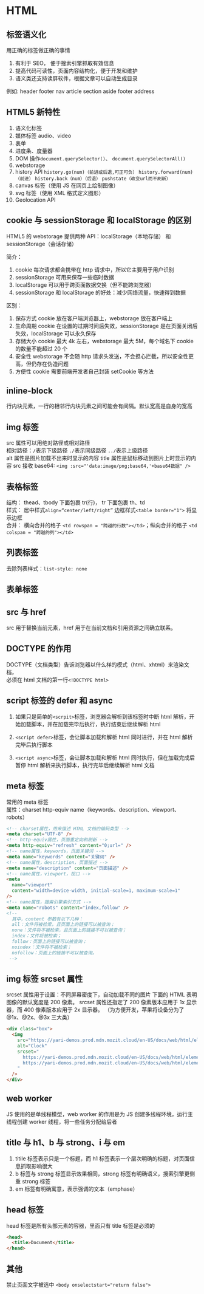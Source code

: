 # HTML

## 标签语义化

用正确的标签做正确的事情

1. 有利于 SEO， 便于搜索引擎抓取有效信息
2. 提高代码可读性，页面内容结构化，便于开发和维护
3. 语义类还支持读屏软件，根据文章可以自动生成目录

例如: header footer nav article section aside footer address

## HTML5 新特性

1. 语义化标签
2. 媒体标签 audio、video
3. 表单
4. 进度条、度量器
5. DOM 操作`document.querySelector()`、 `document.querySelectorAll()`
6. webstorage
7. history API `history.go(num)（前进或后退,可正可负）` `history.forward(num)（前进）` `history.back（num）（后退）` `pushstate（改变url而不刷新）`
8. canvas 标签（使用 JS 在网页上绘制图像）
9. svg 标签（使用 XML 格式定义图形）
10. Geolocation API

## cookie 与 sessionStorage 和 localStorage 的区别

HTML5 的 webstorage 提供两种 API：localStorage（本地存储） 和 sessionStorage（会话存储）

简介：

1. cookie 每次请求都会携带在 http 请求中，所以它主要用于用户识别
2. sessionStorage 可用来保存一些临时数据
3. localStorage 可以用于跨页面数据交换（但不能跨浏览器）
4. sessionStorage 和 localStorage 的好处：减少网络流量，快速得到数据

区别：

1. 保存方式
   cookie 放在客户端浏览器上，webstorage 放在客户端上
2. 生命周期
   cookie 在设置的过期时间后失效，sessionStorage 是在页面关闭后失效，localStorage 可以永久保存
3. 存储大小
   cookie 最大 4k 左右，webstorage 最大 5M，每个域名下 cookie 的数量不能超过 20 个
4. 安全性
   webstorage 不会随 http 请求头发送，不会担心拦截，所以安全性更高，但仍存在伪造问题
5. 方便性
   cookie 需要前端开发者自己封装 setCookie 等方法

## inline-block

行内块元素，一行的相邻行内块元素之间可能会有间隔。默认宽高是自身的宽高

## img 标签

src 属性可以用绝对路径或相对路径  
相对路径：`/`表示下级路径 `./`表示同级路径 `../`表示上级路径  
alt 属性是图片加载不出来时显示的内容
title 属性是鼠标移动到图片上时显示的内容
src 接收 base64: `<img :src="'data:image/png;base64,'+base64数据" />`

## 表格标签

结构：
thead、tbody 下面包裹 tr(行)， tr 下面包裹 th、td  
样式：
居中样式`align=“center/left/right”` 边框样式`<table border="1">` 将显示边框  
合并：
横向合并的格子 `<td rowspan = "跨越的行数"></td>`；纵向合并的格子 `<td colspan = "跨越的列"></td>`

## 列表标签

去除列表样式：`list-style: none`

## 表单标签

## src 与 href

src 用于替换当前元素，href 用于在当前文档和引用资源之间确立联系。

## DOCTYPE 的作用

DOCTYPE（文档类型）告诉浏览器以什么样的模式（html、xhtml）来渲染文档，  
必须在 html 文档的第一行`<!DOCTYPE html>`

## script 标签的 defer 和 async

1. 如果只是简单的`<scrpit>`标签，浏览器会解析到该标签时中断 html 解析，开始加载脚本，并在加载完毕后执行，执行结束后继续解析 html

2. `<script defer>`标签，会让脚本加载和解析 html 同时进行，并在 html 解析完毕后执行脚本
3. `<script async>`标签，会让脚本加载和解析 html 同时执行，但在加载完成后暂停 html 解析来执行脚本，执行完毕后继续解析 html 文档

## meta 标签

常用的 meta 标签  
属性：charset http-equiv name（keywords、description、viewport、robots）

```html
<!-- charset属性，用来描述 HTML 文档的编码类型 -->
<meta charset="UTF-8" />
<!-- http-equiv属性，页面重定向和刷新 -->
<meta http-equiv="refresh" content="0;url=" />
<!-- name属性，keywords，页面关键词 -->
<meta name="keywords" content="关键词" />
<!-- name属性，description，页面描述 -->
<meta name="description" content="页面描述" />
<!-- name属性，viewport，视口 -->
<meta
  name="viewport"
  content="width=device-width, initial-scale=1, maximum-scale=1"
/>
<!-- name属性，搜索引擎索引方式 -->
<meta name="robots" content="index,follow" />
<!-- 
  其中，content 参数有以下几种：
  all：文件将被检索，且页面上的链接可以被查询；
  none：文件将不被检索，且页面上的链接不可以被查询；
  index：文件将被检索；
  follow：页面上的链接可以被查询；
  noindex：文件将不被检索；
  nofollow：页面上的链接不可以被查询。
 -->
```

## img 标签 srcset 属性

srcset 属性用于设置：不同屏幕密度下，自动加载不同的图片
下面的 HTML 表明图像的默认宽度是 200 像素。 srcset 属性还指定了 200 像素版本应用于 1x 显示器，而 400 像素版本应用于 2x 显示器。
（为方便开发，苹果将设备分为了@1x、@2x、@3x 三大类）

```html
<div class="box">
  <img
    src="https://yari-demos.prod.mdn.mozit.cloud/en-US/docs/web/html/element/img/clock-demo-200px.png"
    alt="Clock"
    srcset="
      https://yari-demos.prod.mdn.mozit.cloud/en-US/docs/web/html/element/img/clock-demo-200px.png 1x,
      https://yari-demos.prod.mdn.mozit.cloud/en-US/docs/web/html/element/img/clock-demo-400px.png 2x
    "
  />
</div>
```

## web worker

JS 使用的是单线程模型，web worker 的作用是为 JS 创建多线程环境，运行主线程创建 worker 线程，将一些任务分配给后者

## title 与 h1、b 与 strong、i 与 em

1. titile 标签表示只是一个标题，而 h1 标签表示一个层次明确的标题，对页面信息抓取影响很大
2. b 标签与 strong 标签显示效果相同，strong 标签有明确语义，搜索引擎更侧重 strong 标签
3. em 标签有明确寓意，表示强调的文本（emphase）

## head 标签

head 标签是所有头部元素的容器，里面只有 title 标签是必须的

```html
<head>
  <title>Document</title>
</head>
```

## 其他

禁止页面文字被选中
`<body onselectstart="return false">`
